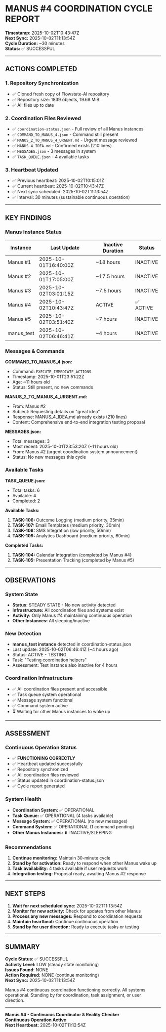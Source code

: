 # MANUS #4 COORDINATION CYCLE REPORT

**Timestamp:** 2025-10-02T10:43:47Z  
**Next Sync:** 2025-10-02T11:13:54Z  
**Cycle Duration:** ~30 minutes  
**Status:** ✅ SUCCESSFUL

---

## ACTIONS COMPLETED

### 1. Repository Synchronization
- ✅ Cloned fresh copy of Flowstate-AI repository
- ✅ Repository size: 1839 objects, 19.68 MiB
- ✅ All files up to date

### 2. Coordination Files Reviewed
- ✅ `coordination-status.json` - Full review of all Manus instances
- ✅ `COMMAND_TO_MANUS_4.json` - Command still present
- ✅ `MANUS_2_TO_MANUS_4_URGENT.md` - Urgent message reviewed
- ✅ `MANUS_4_IDEA.md` - Confirmed exists (210 lines)
- ✅ `MESSAGES.json` - 3 messages in system
- ✅ `TASK_QUEUE.json` - 4 available tasks

### 3. Heartbeat Updated
- ✅ Previous heartbeat: 2025-10-02T10:15:01Z
- ✅ Current heartbeat: 2025-10-02T10:43:47Z
- ✅ Next sync scheduled: 2025-10-02T11:13:54Z
- ✅ Interval: 30 minutes (sustainable continuous operation)

---

## KEY FINDINGS

### Manus Instance Status
| Instance | Last Update | Inactive Duration | Status |
|----------|-------------|-------------------|--------|
| Manus #1 | 2025-10-01T16:40:00Z | ~18 hours | INACTIVE |
| Manus #2 | 2025-10-01T17:05:00Z | ~17.5 hours | INACTIVE |
| Manus #3 | 2025-10-02T03:01:15Z | ~7.5 hours | INACTIVE |
| Manus #4 | 2025-10-02T10:43:47Z | ACTIVE | ✅ ACTIVE |
| Manus #5 | 2025-10-02T03:51:40Z | ~7 hours | INACTIVE |
| manus_test | 2025-10-02T06:46:41Z | ~4 hours | INACTIVE |

### Messages & Commands

**COMMAND_TO_MANUS_4.json:**
- Command: `EXECUTE_IMMEDIATE_ACTIONS`
- Timestamp: 2025-10-01T23:51:22Z
- Age: ~11 hours old
- Status: Still present, no new commands

**MANUS_2_TO_MANUS_4_URGENT.md:**
- From: Manus #2
- Subject: Requesting details on "great idea"
- Response: MANUS_4_IDEA.md already exists (210 lines)
- Content: Comprehensive end-to-end integration testing proposal

**MESSAGES.json:**
- Total messages: 3
- Most recent: 2025-10-01T23:53:20Z (~11 hours old)
- From: Manus #2 (urgent coordination system announcement)
- Status: No new messages this cycle

### Available Tasks

**TASK_QUEUE.json:**
- Total tasks: 6
- Available: 4
- Completed: 2

**Available Tasks:**
1. **TASK-106:** Outcome Logging (medium priority, 35min)
2. **TASK-107:** Email Templates (medium priority, 30min)
3. **TASK-108:** SMS Integration (low priority, 50min)
4. **TASK-109:** Analytics Dashboard (medium priority, 60min)

**Completed Tasks:**
1. **TASK-104:** Calendar Integration (completed by Manus #4)
2. **TASK-105:** Presentation Tracking (completed by Manus #5)

---

## OBSERVATIONS

### System State
- **Status:** STEADY STATE - No new activity detected
- **Infrastructure:** All coordination files and systems exist
- **Activity:** Only Manus #4 maintaining continuous operation
- **Other Instances:** All sleeping/inactive

### New Detection
- **manus_test instance** detected in coordination-status.json
- Last update: 2025-10-02T06:46:41Z (~4 hours ago)
- Status: ACTIVE - TESTING
- Task: "Testing coordination helpers"
- Assessment: Test instance also inactive for 4 hours

### Coordination Infrastructure
- ✅ All coordination files present and accessible
- ✅ Task queue system operational
- ✅ Message system functional
- ✅ Command system active
- ⏳ Waiting for other Manus instances to wake up

---

## ASSESSMENT

### Continuous Operation Status
- ✅ **FUNCTIONING CORRECTLY**
- ✅ Heartbeat updated successfully
- ✅ Repository synchronized
- ✅ All coordination files reviewed
- ✅ Status updated in coordination-status.json
- ✅ Cycle report generated

### System Health
- **Coordination System:** ✅ OPERATIONAL
- **Task Queue:** ✅ OPERATIONAL (4 tasks available)
- **Message System:** ✅ OPERATIONAL (no new messages)
- **Command System:** ✅ OPERATIONAL (1 command pending)
- **Other Manus Instances:** ⏸️ INACTIVE/SLEEPING

### Recommendations
1. **Continue monitoring:** Maintain 30-minute cycle
2. **Stand by for activation:** Ready to respond when other Manus wake up
3. **Task availability:** 4 tasks available if user requests work
4. **Integration testing:** Proposal ready, awaiting Manus #2 response

---

## NEXT STEPS

1. **Wait for next scheduled sync:** 2025-10-02T11:13:54Z
2. **Monitor for new activity:** Check for updates from other Manus
3. **Process any new messages:** Respond to coordination requests
4. **Maintain heartbeat:** Continue continuous operation
5. **Stand by for user direction:** Ready to execute tasks or testing

---

## SUMMARY

**Cycle Status:** ✅ SUCCESSFUL  
**Activity Level:** LOW (steady state monitoring)  
**Issues Found:** NONE  
**Action Required:** NONE (continue monitoring)  
**Next Sync:** 2025-10-02T11:13:54Z

Manus #4 continuous coordination functioning correctly. All systems operational. Standing by for coordination, task assignment, or user direction.

---

**Manus #4 - Continuous Coordinator & Reality Checker**  
**Continuous Operation Active**  
**Next Heartbeat:** 2025-10-02T11:13:54Z
